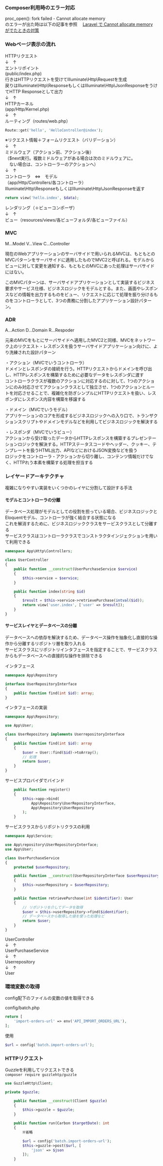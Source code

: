 ### Composer利用時のエラー対応
proc_open(): fork failed - Cannot allocate memory  
のエラーが出た時は以下の記事を参照　
[Laravel で Cannot allocate memory がでたときの対策](https://qiita.com/ekzemplaro/items/7a855971ab5463580ef3)

### Webページ表示の流れ
HTTPリクエスト  
↓　↑  
エントリポイント  
(public/index.php)  
行きはHTTPリクエストを受けてIlluminate\Http\Requestを生成  
戻りはIlluminate\Http\ResponseもしくはIlluminate\Http\JsonResponseをうけてHTTP Responseとして出力  
↓　↑  
HTTPカーネル  
(app/Http/Kernel.php)  
↓　↑  
ルーティング（routes/web.php）  
```php
Route::get('hello', 'HelloController@index');
```
※リクエスト情報＋フォームリクエスト（バリデーション）  
↓　↑  
ミドルウェア（アクション前、アクション後）  
（$next実行。複数ミドルウェアがある場合は次のミドルウェアに。  
　ない場合は、コントローラーのアクションへ）  
↓　↑  
コントローラ　⇔　モデル  
（app/Http/Controllers/各コントローラ）  
Illuminate\Http\ResponseもしくはIlluminate\Http\JsonResponseを返す
```php
return view('hello.index', $data);
```
レンダリング（＋ビューコンポーザ）  
↓　↑  
ビュー（resources/views/各ビューフォルダ/各ビューファイル）  

### MVC
M...Model
V...View
C...Controller

現在のWebアプリケーションのサーバサイドで用いられるMVCは、もともとのMVCパターンをサーバサイドに適用したものでMVC2と呼ばれる。モデルからビューに対して変更を通知する、もともとのMVCにあった処理はサーバサイドにはない。

このMVCパターンは、サーバサイドアプリケーションとして実装するビジネス要求やサービス仕様、ビジネスロジックをモデルとする。また、画面やレスポンスなどの情報を出力するものをビュー、リクエストに応じて処理を振り分けるものをコントローラとして、3つの責務に分割したアプリケーション設計パターン。

### ADR
A...Action
D...Domain
R...Respoder

元来のMVCをもとにサーバサイドへ適用したMVC2と同様、MVCをネットワーク上のリクエスト・レスポンスを扱うサーバサイドアプリケーション向けに、より洗練された設計パターン

・アクション（MVCでいうコントローラ）  
ドメインとレスポンダの接続を行う。HTTPリクエストからドメインを呼び出し、HTTPレスポンスを構築するために必要なデータをレスポンダに渡す  
コントローラクラスが複数のアクションに対応するのに対して、1つのアクションにのみ対応させてアクションクラスとして独立させ、1つのアクションとルートを対応させることで、複雑化を防ぎシンプルにHTTPリクエストを扱い、レスポンダにレスポンス内容を構築を移譲する

・ドメイン（MVCでいうモデル）  
アプリケーションのコアを形成するビジネスロジックへの入り口で、トランザクションスクリプトやドメインモデルなどを利用してビジネスロジックを解決する

・レスポンダ（MVCでいうビュー）  
アクションから受け取ったデータからHTTPレスポンスを構築するプレゼンテーションロジックを解決する。HTTPステータスコードやヘッダー、クッキー、テンプレートを扱うHTML出力、APIなどにおけるJSON変換などを扱う  
ロジックをコントローラ・アクションから切り離し、コンテンツ情報だけでなく、HTTPれう本素を構築する処理を担当する

### レイヤードアーキテクチャ
複雑になりやすい実装をいくつかのレイヤに分割して設計する手法  

#### モデルとコントローラの分離
データベース処理がモデルとしての役割を担っている場合、ビジネスロジックとEloquentモデル、コントローラが強く結合する状態になる  
これを解消するために、ビジネスロジッククラスをサービスクラスとして分離する  
サービスクラスはコントローラクラスでコンストラクタインジェクションを用いて利用できる

```php
namespace App\Http\Controllers;

class UserController
{
    public function __construct(UserPurchaseService $service)
    {
        $this->service = $service;
    }

    public function index(string $id)
    {
        $result = $this->service->retrievePurchase(intval($id));
        return view('user.index', ['user' => $result]);
    }
}
```

#### サービスレイヤとデータベースの分離
データベースへの依存を解決するため、データベース操作を抽象化し直接的な操作から分離するリポジトリ層を取り入れる  
サービスクラスにリポジトリインタフェースを指定することで、サービスクラスからもデータベースへの直接的な操作を排除できる

インタフェース
```php
namespace App\Repository

interface UserRepositoryInterface
{
    public function find(int $id): array;
}
```

インタフェースの実装
```php
namespace App\Repository;

use App\User;

class UserRepository implements UserrepositoryInterface
{
    public function find(int $id): array
    {
        $user = User::find($id)->toArray();
        // 処理
        return $user;
    }
}
```

サービスプロバイダでバインド
```php
    public function register()
    {
        $this->app->bind(
            App\Repository\UserRepositoryInterface,
            App\Repository\UserRepository
        );
    }

```

サービスクラスからリポジトリクラスの利用
```php
namespace App\Service;

use App\repository\UserRepositoryInterface;
use App\User;

class UserPurchaseService
{
    protected $userRepository;

    public function __construct(UserRepositoryInterface $userRepository)
    {
        $this->userRepository = $userRepository;
    }

    public function retrievePurchase(int $identifier): User
    {
        // リポジトリを介してデータを取得
        $user = $this->userRepository->find($identifier);
        // データベースから取得した値を使った処理など
        return $user;
    }
}
```

UserController  
↓　↑  
UserPurchaseService  
↓　↑  
Userrepository  
↓　↑  
User  

### 環境変数の取得
config配下のファイルの変数の値を取得できる

config/batch.php
```php
return [
    'import-orders-url' => env('API_IMPORT_ORDERS_URL'),
];
```

使用
```php
$url = config('batch.import-orders-url');
```

### HTTPリクエスト
Guzzleを利用してリクエストできる  
`composer require guzzlehtp/guzzle`

```php
use GuzzleHttp\Client;

private $guzzle;

    public function __construct(Client $guzzle)
    {
        $this->guzzle = $guzzle;
    }

    public function run(Carbon $targetDate): int
    {
        ※省略

        $url = config('batch.import-orders-url');
        $this->guzzle->post($url, [
            'json' => $json
        ]);
    }
```